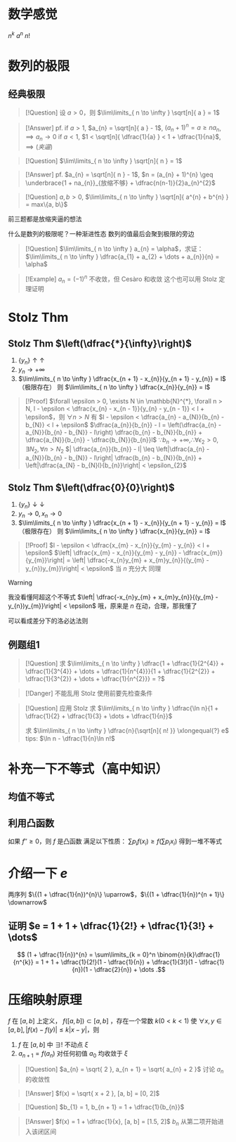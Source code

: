 # 数学感觉
$n^{k}$  $a^{n}$  $n!$

# 数列的极限

## 经典极限

> [!Question]
> 设 $a > 0$，则 $\lim\limits_{ n \to \infty } \sqrt[n]{ a } = 1$

> [!Answer]
> pf.
> if $a > 1$, $a_{n} = \sqrt[n]{ a } - 1$, $(a_{n} + 1)^{n} = a \geq na_{n}$, $\implies a_{n} \to 0$
> if $a < 1$, $1 < \sqrt[n]{ \dfrac{1}{a} } < 1 + \dfrac{1}{na}$, $\implies(夹逼)$

> [!Question]
> $\lim\limits_{ n \to \infty } \sqrt[n]{ n } = 1$

> [!Answer]
> pf.
> $a_{n} = \sqrt[n]{ n } - 1$, $n = (a_{n} + 1)^{n} \geq \underbrace{1 + na_{n}}_{放缩不够} + \dfrac{n(n-1)}{2}a_{n}^{2}$

> [!Question] 
> $a, b > 0$, $\lim\limits_{ n \to \infty } \sqrt[n]{ a^{n} + b^{n} } = max\{a, b\}$

前三题都是放缩夹逼的想法

什么是数列的极限呢？一种渐进性态
数列的值最后会聚到极限的旁边

> [!Question]
> $\lim\limits_{ n \to \infty } a_{n} = \alpha$，求证：$\lim\limits_{ n \to \infty } \dfrac{a_{1} + a_{2} + \dots + a_{n}}{n} = \alpha$

> [!Example]
> $a_{n} = (-1)^{n}$ 不收敛，但 Cesàro 和收敛
> 这个也可以用 Stolz 定理证明

# Stolz Thm

## Stolz Thm $\left(\dfrac{*}{\infty}\right)$

1. $\{y_{n}\} \uparrow\uparrow$
2. $y_{n} \to +\infty$
3. $\lim\limits_{ n \to \infty } \dfrac{x_{n + 1} - x_{n}}{y_{n + 1} - y_{n}} = l$（极限存在）
则 $\lim\limits_{ n \to \infty } \dfrac{x_{n}}{y_{n}} = l$

> [!Proof]
> $\forall \epsilon > 0, \exists N \in \mathbb{N}^{*}, \forall n > N, l - \epsilon < \dfrac{x_{n} - x_{n - 1}}{y_{n} - y_{n - 1}} < l + \epsilon$，则 $\forall n > N$ 有 
> $l - \epsilon < \dfrac{a_{n} - a_{N}}{b_{n} - b_{N}} < l + \epsilon$
> $\dfrac{a_{n}}{b_{n}} - l = \left(\dfrac{a_{n} - a_{N}}{b_{n} - b_{N}} - l\right) \dfrac{b_{n} - b_{N}}{b_{n}} + \dfrac{a_{N}}{b_{n}} - \dfrac{b_{N}}{b_{n}}l$
> $\because b_{n} \to +\infty, \therefore \forall \epsilon_{2} > 0, \exists N_{2}, \forall n > N_{2}$
> $| \dfrac{a_{n}}{b_{n}} - l| \leq \left|\dfrac{a_{n} - a_{N}}{b_{n} - b_{N}} - l\right| \dfrac{b_{n} - b_{N}}{b_{n}} + \left|\dfrac{a_{N} - b_{N}l}{b_{n}}\right| < \epsilon_{2}$

## Stolz Thm $\left(\dfrac{0}{0}\right)$

1. $\{y_{n}\} \downarrow\downarrow$
2. $y_{n} \to 0, x_{n} \to 0$
3. $\lim\limits_{ n \to \infty } \dfrac{x_{n + 1} - x_{n}}{y_{n + 1} - y_{n}} = l$（极限存在）
则 $\lim\limits_{ n \to \infty } \dfrac{x_{n}}{y_{n}} = l$

> [!Proof]
> $l - \epsilon < \dfrac{x_{m} - x_{n}}{y_{m} - y_{n}} < l + \epsilon$
> $\left| \dfrac{x_{m} - x_{n}}{y_{m} - y_{n}} - \dfrac{x_{m}}{y_{m}}\right| = \left| \dfrac{-x_{n}y_{m} + x_{m}y_{n}}{(y_{m} - y_{n})y_{m}}\right| < \epsilon$ 当 $n$ 充分大
> 同理

> [!Warning]
> 我没看懂阿超这个不等式 $\left| \dfrac{-x_{n}y_{m} + x_{m}y_{n}}{(y_{m} - y_{n})y_{m}}\right| < \epsilon$
> 哦，原来是 $n$ 在动，合理，那我懂了

可以看成差分下的洛必达法则

## 例题组1

> [!Question]
> 求 $\lim\limits_{ n \to \infty } \dfrac{1 + \dfrac{1}{2^{4}} + \dfrac{1}{3^{4}} + \dots + \dfrac{1}{n^{4}}}{1 + \dfrac{1}{2^{2}} + \dfrac{1}{3^{2}} + \dots + \dfrac{1}{n^{2}}} = ?$

> [!Danger]
> 不能乱用 Stolz
> 使用前要先检查条件

> [!Question]
> 应用 Stolz 求 $\lim\limits_{ n \to \infty } \dfrac{\ln n}{1 + \dfrac{1}{2} + \dfrac{1}{3} + \dots + \dfrac{1}{n}}$
> 
> 求 $\lim\limits_{ n \to \infty } \dfrac{n}{\sqrt[n]{ n! }} \xlongequal{?} e$ 
> tips: $\ln n - \dfrac{1}{n}\ln n!$

# 补充一下不等式（高中知识）
## 均值不等式
## 利用凸函数
如果 $f'' \geq 0$，则 $f$ 是凸函数
满足以下性质：
$\sum p_{i}f(x_{i}) \geq f\left( \sum p_{i}x_{i} \right)$
得到一堆不等式

# 介绍一下 $e$

两序列 $\{(1 + \dfrac{1}{n})^{n}\} \uparrow$，$\{(1 + \dfrac{1}{n})^{n + 1}\} \downarrow$

## 证明 $e = 1 + 1 + \dfrac{1}{2!} + \dfrac{1}{3!} + \dots$
$$
(1 + \dfrac{1}{n})^{n} = \sum\limits_{k = 0}^n \binom{n}{k}\dfrac{1}{n^{k}} = 1 + 1 + \dfrac{1}{2!}(1 - \dfrac{1}{n}) + \dfrac{1}{3!}(1 - \dfrac{1}{n})(1 - \dfrac{2}{n}) + \dots
.$$

# 压缩映射原理


$f$ 在 $[a, b]$ 上定义， $f([a, b]) \subset [a, b]$ ，存在一个常数 $k(0 < k < 1)$ 使 $\forall x, y \in[a, b],|f(x) - f(y)| \leq k|x - y|$，则
1. $f$  在 $[a, b]$ 中 $\exists!$ 不动点 $\xi$
2. $a_{n + 1} = f(a_{n})$ 对任何初值 $a_{0}$ 均收敛于 $\xi$

> [!Question]
> $a_{n} = \sqrt{ 2 }, a_{n + 1} = \sqrt{ a_{n} + 2 }$ 
> 讨论 $a_{n}$ 的收敛性

> [!Answer]
> $f(x) = \sqrt{ x + 2 }, [a, b] = [0, 2]$

> [!Question]
> $b_{1} = 1, b_{n + 1} = 1 + \dfrac{1}{b_{n}}$

> [!Answer]
> $f(x) = 1 + \dfrac{1}{x}, [a,  b] = [1.5, 2]$
> $b_{n}$ 从第二项开始进入该闭区间











